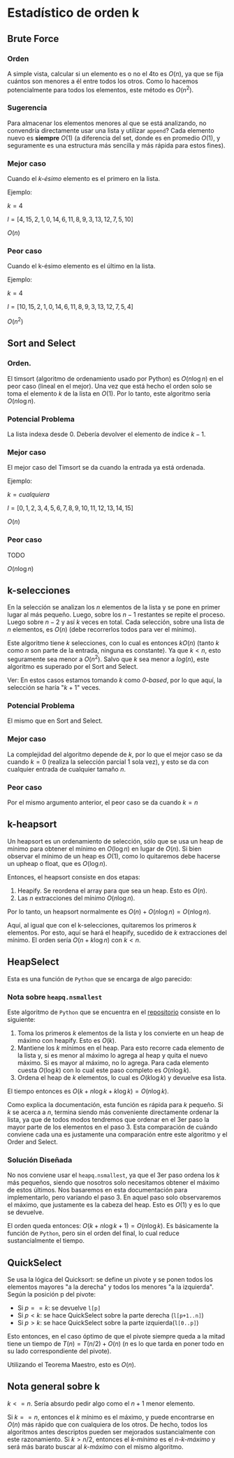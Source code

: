 # Estadístico de orden k

## Brute Force

### Orden

A simple vista, calcular si un elemento es o no el 4to es $O(n)$, ya que se fija
cuántos son menores a él entre todos los otros.
Como lo hacemos potencialmente para todos los elementos, este método es $O(n^2)$.


### Sugerencia

Para almacenar los elementos menores al que se está analizando, no convendría
directamente usar una lista y utilizar `append`?
Cada elemento nuevo es **siempre** $O(1)$ (a diferencia del set, donde es en
promedio $O(1)$, y seguramente es una estructura más sencilla y más rápida para
estos fines).


### Mejor caso

Cuando el *k-ésimo* elemento es el primero en la lista.

Ejemplo:

$k = 4$

$l = [4,15,2,1,0,14,6,11,8,9,3,13,12,7,5,10]$

$O(n)$


### Peor caso

Cuando el k-ésimo elemento es el último en la lista.

Ejemplo:

$k = 4$

$l = [10,15,2,1,0,14,6,11,8,9,3,13,12,7,5,4]$

$O(n^2)$


## Sort and Select

### Orden.

El timsort (algoritmo de ordenamiento usado por Python) es $O(n \log n)$ en el
peor caso (lineal en el mejor).
Una vez que está hecho el orden solo se toma el elemento $k$ de la lista en $O(1)$.
Por lo tanto, este algoritmo sería $O(n \log n)$.


### Potencial Problema

La lista indexa desde 0. Debería devolver el elemento de índice $k-1$.


### Mejor caso

El mejor caso del Timsort se da cuando la entrada ya está ordenada.

Ejemplo:

$k = cualquiera$

$l = [0,1,2,3,4,5,6,7,8,9,10,11,12,13,14,15]$

$O(n)$


### Peor caso

TODO

$O(n \log n)$


## k-selecciones

En la selección se analizan los $n$ elementos de la lista y se pone en primer
lugar al más pequeño.
Luego, sobre los $n-1$ restantes se repite el proceso.
Luego sobre $n-2$ y así $k$ veces en total.
Cada selección, sobre una lista de $n$ elementos, es $O(n)$ (debe recorrerlos
todos para ver el mínimo).

Este algoritmo tiene $k$ selecciones, con lo cual es entonces $kO(n)$ (tanto $k$
como $n$ son parte de la entrada, ninguna es constante).
Ya que $k < n$, esto seguramente sea menor a $O(n^2)$.
Salvo que $k$ sea menor a $log(n)$, este algoritmo es superado por el Sort and
Select.

Ver: En estos casos estamos tomando $k$ como *0-based*, por lo que aquí,
la selección se haría "$k+1$" veces.


### Potencial Problema

El mismo que en Sort and Select.


### Mejor caso

La complejidad del algoritmo depende de $k$, por lo que el mejor caso se da
cuando $k = 0$ (realiza la selección parcial 1 sola vez), y esto se da con
cualquier entrada de cualquier tamaño $n$.


### Peor caso

Por el mismo argumento anterior, el peor caso se da cuando $k = n$


## k-heapsort

Un heapsort es un ordenamiento de selección, sólo que se usa un heap de mínimo
para obtener el mínimo en $O(\log n)$ en lugar de $O(n)$.
Si bien observar el mínimo de un heap es $O(1)$, como lo quitaremos debe hacerse
un upheap o float, que es $O(\log n)$.

Entonces, el heapsort consiste en dos etapas:

1. Heapify. Se reordena el array para que sea un heap. Esto es $O(n)$.
2. Las $n$ extracciones del mínimo $O(n \log n)$.

Por lo tanto, un heapsort normalmente es $O(n) + O(n \log n) = O(n \log n)$.

Aquí, al igual que con el k-selecciones, quitaremos los primeros $k$ elementos.
Por esto, aquí se hará el heapify, sucedido de $k$ extracciones del mínimo.
El orden sería $O(n + k \log n)$ con $k < n$.


## HeapSelect

Esta es una función de `Python` que se encarga de algo parecido:

### Nota sobre `heapq.nsmallest`

Este algoritmo de `Python` que se encuentra en el
[repositorio](https://hg.python.org/cpython/file/3.4/Lib/heapq.py#l195)
consiste en lo siguiente:

1. Toma los primeros $k$ elementos de la lista y los convierte en un heap de
  máximo con heapify. Esto es $O(k)$.
2. Mantiene los $k$ mínimos en el heap. Para esto recorre cada elemento de la
  lista y, si es menor al máximo lo agrega al heap y quita el nuevo máximo.
  Si es mayor al máximo, no lo agrega. Para cada elemento cuesta $O(\log k)$
  con lo cual este paso completo es $O(n \log k)$.
3. Ordena el heap de $k$ elementos, lo cual es $O(k \log k)$ y devuelve esa lista.

El tiempo entonces es $O(k + n \log k + k \log k) = O(n \log k)$.

Como explica la documentación, esta función es rápida para $k$ pequeño.
Si $k$ se acerca a $n$, termina siendo más conveniente directamente ordenar
la lista, ya que de todos modos tendremos que ordenar en el 3er paso la mayor
parte de los elementos en el paso 3.
Esta comparación de cuándo conviene cada una es justamente una comparación entre
este algoritmo y el Order and Select.


### Solución Diseñada

No nos conviene usar el `heapq.nsmallest`, ya que el 3er paso ordena los $k$ más
pequeños, siendo que nosotros solo necesitamos obtener el máximo de estos últimos.
Nos basaremos en esta documentación para implementarlo, pero variando el paso 3.
En aquel paso solo observaremos el máximo, que justamente es la cabeza del heap.
Esto es $O(1)$ y es lo que se devuelve.

El orden queda entonces: $O(k + n \log k + 1) = O(n \log k)$.
Es básicamente la función de `Python`, pero sin el orden del final, lo cual
reduce sustancialmente el tiempo.


## QuickSelect

Se usa la lógica del Quicksort: se define un pivote y se ponen todos los
elementos mayores "a la derecha" y todos los menores "a la izquierda".
Según la posición p del pivote:

- Si $p == k$: se devuelve `l[p]`
- Si $p < k$: se hace QuickSelect sobre la parte derecha (`l[p+1..n]`)
- Si $p > k$: se hace QuickSelect sobre la parte izquierda(`l[0..p]`)

Esto entonces, en el caso óptimo de que el pivote siempre queda a la mitad tiene
un tiempo de $T(n) = T(n/2) + O(n)$ ($n$ es lo que tarda en poner todo en su
lado correspondiente del pivote).

Utilizando el Teorema Maestro, esto es $O(n)$.


## Nota general sobre k

$k <= n$. Sería absurdo pedir algo como el $n + 1$ menor elemento.

Si $k == n$, entonces el $k$ mínimo es el máximo, y puede encontrarse en $O(n)$
más rápido que con cualquiera de los otros.
De hecho, todos los algoritmos antes descriptos pueden ser mejorados
sustancialmente con este razonamiento.
Si $k > n/2$, entonces el *k-mínimo* es el *n-k-máximo* y será más barato buscar
al *k-máximo* con el mismo algoritmo.
